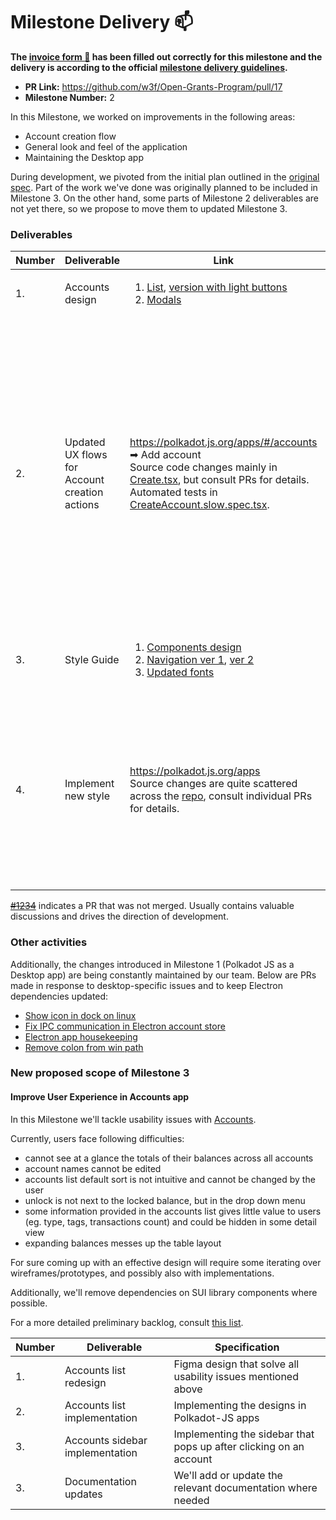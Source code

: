 # Milestone Delivery :mailbox:

**The [invoice form :pencil:](https://forms.gle/8Wx7nxtq8fKrsuEz8) has been filled out correctly for this milestone and the delivery is according to the official [milestone delivery guidelines](https://github.com/w3f/General-Grants-Program/blob/master/grants/milestone-deliverables-guidelines.md).**

* **PR Link:** https://github.com/w3f/Open-Grants-Program/pull/17
* **Milestone Number:** 2

In this Milestone, we worked on improvements in the following areas:
* Account creation flow
* General look and feel of the application
* Maintaining the Desktop app

During development, we pivoted from the initial plan outlined in the [original spec](https://github.com/w3f/Open-Grants-Program/pull/17). Part of the work we've done was originally planned to be included in Milestone 3. On the other hand, some parts of Milestone 2 deliverables are not yet there, so we propose to move them to updated Milestone 3.

### Deliverables

| Number | Deliverable | Link | Notes |
| ------------- | ------------- | ------------- |------------- |
| 1. | Accounts design | <ol><li> [List](https://www.figma.com/file/5NAICV06SHNbbIoYhrUS3u/PolkaDot?node-id=2782%3A4), [version with light buttons](https://www.figma.com/file/5NAICV06SHNbbIoYhrUS3u/PolkaDot?node-id=1722%3A9099) </li><li> [Modals](https://www.figma.com/file/5NAICV06SHNbbIoYhrUS3u/PolkaDot?node-id=2782%3A5) </ol>|
| 2. | Updated UX flows for Account creation actions | https://polkadot.js.org/apps/#/accounts ➡ Add account<br/>Source code changes mainly in [Create.tsx](https://github.com/polkadot-js/apps/blob/master/packages/page-accounts/src/modals/Create.tsx), but consult PRs for details. Automated tests in [CreateAccount.slow.spec.tsx](https://github.com/polkadot-js/apps/blob/master/packages/page-accounts/src/CreateAccount.slow.spec.tsx). | As a result of discussions alongside PR [~~#3711~~](https://github.com/polkadot-js/apps/pull/3711), we reached consensus that we keep only the new account flow, and will update design components one by one across whole app. <ol><li> Automated UI tests: [#3371](https://github.com/polkadot-js/apps/pull/3371) [#3934](https://github.com/polkadot-js/apps/pull/3934) </li><li>New create account flow and design [~~#3711~~](https://github.com/polkadot-js/apps/pull/3711) </li><li>New create account flow: [#3380](https://github.com/polkadot-js/apps/pull/3880) </li></ol>
| 3. | Style Guide | <ol><li> [Components design](https://www.figma.com/file/5NAICV06SHNbbIoYhrUS3u/PolkaDot?node-id=2781%3A0) </li><li> [Navigation ver 1](https://www.figma.com/file/5NAICV06SHNbbIoYhrUS3u/PolkaDot?node-id=2782%3A0), [ver 2](https://www.figma.com/file/5NAICV06SHNbbIoYhrUS3u/PolkaDot?node-id=2782%3A1) </li><li> [Updated fonts](https://www.figma.com/file/5NAICV06SHNbbIoYhrUS3u/PolkaDot?node-id=2268%3A9175) </ol> | | 
| 4. | Implement new style | https://polkadot.js.org/apps <br/> Source changes are quite scattered across the [repo](https://github.com/polkadot-js/apps/), consult individual PRs for details.| <ol><li>Fonts [#3882](https://github.com/polkadot-js/apps/pull/3882) [#4038](https://github.com/polkadot-js/apps/pull/4038) </li><li> Menu [~~#3399~~](https://github.com/polkadot-js/apps/pull/3399) [~~#3810~~](https://github.com/polkadot-js/apps/pull/3810) [#4317](https://github.com/polkadot-js/apps/pull/4317) </li><li> Layout main container on wider screens [~~#3881~~](https://github.com/polkadot-js/apps/pull/3881) [#4170](https://github.com/polkadot-js/apps/pull/4170) [#4184](https://github.com/polkadot-js/apps/pull/4184) </li><li> Minor improvements [#4583](https://github.com/polkadot-js/apps/pull/4583)

[~~#1234~~](https://github.com/polkadot-js/apps) indicates a PR that was not merged. Usually contains valuable discussions and drives the direction of development.


### Other activities

Additionally, the changes introduced in Milestone 1 (Polkadot JS as a Desktop app) are being constantly maintained by our team. Below are PRs made in response to desktop-specific issues and to keep Electron dependencies updated:

* [Show icon in dock on linux](https://github.com/polkadot-js/apps/pull/3365)
* [Fix IPC communication in Electron account store](https://github.com/polkadot-js/apps/pull/3952)
* [Electron app housekeeping](https://github.com/polkadot-js/apps/pull/3958)
* [Remove colon from win path](https://github.com/polkadot-js/apps/pull/4361)

### New proposed scope of Milestone 3

#### Improve User Experience in Accounts app

In this Milestone we'll tackle usability issues with [Accounts](https://polkadot.js.org/apps/#/accounts).

Currently, users face following difficulties:
* cannot see at a glance the totals of their balances across all accounts
* account names cannot be edited
* accounts list default sort is not intuitive and cannot be changed by the user
* unlock is not next to the locked balance, but in the drop down menu
* some information provided in the accounts list gives little value to users (eg. type, tags, transactions count) and could be hidden in some detail view
* expanding balances messes up the table layout

For sure coming up with an effective design will require some iterating over wireframes/prototypes, and possibly also with implementations.

Additionally, we'll remove dependencies on SUI library components where possible.

For a more detailed preliminary backlog, consult [this list](https://workflowy.com/s/accounts-backlog/9ppyPN0DpdNL3vG5).

| Number | Deliverable | Specification |
| -------| ----------- | ------------- |
| 1.     | Accounts list redesign | Figma design that solve all usability issues mentioned above |
| 2.     | Accounts list implementation | Implementing the designs in Polkadot-JS apps |
| 3.     | Accounts sidebar implementation | Implementing the sidebar that pops up after clicking on an account |
| 3.     | Documentation updates | We'll add or update the relevant documentation where needed |
